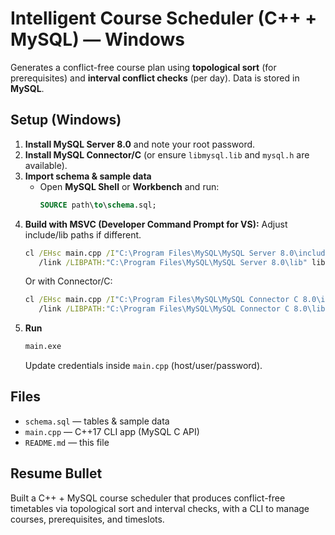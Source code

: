 # Intelligent Course Scheduler (C++ + MySQL) — Windows

Generates a conflict-free course plan using **topological sort** (for prerequisites) and **interval conflict checks** (per day). Data is stored in **MySQL**.

## Setup (Windows)

1) **Install MySQL Server 8.0** and note your root password.  
2) **Install MySQL Connector/C** (or ensure `libmysql.lib` and `mysql.h` are available).  
3) **Import schema & sample data**  
   - Open **MySQL Shell** or **Workbench** and run:
     ```sql
     SOURCE path\to\schema.sql;
     ```
4) **Build with MSVC (Developer Command Prompt for VS):**
   Adjust include/lib paths if different.
   ```bat
   cl /EHsc main.cpp /I"C:\Program Files\MySQL\MySQL Server 8.0\include" ^
      /link /LIBPATH:"C:\Program Files\MySQL\MySQL Server 8.0\lib" libmysql.lib
   ```
   Or with Connector/C:
   ```bat
   cl /EHsc main.cpp /I"C:\Program Files\MySQL\MySQL Connector C 8.0\include" ^
      /link /LIBPATH:"C:\Program Files\MySQL\MySQL Connector C 8.0\lib" libmysql.lib
   ```
5) **Run**
   ```bat
   main.exe
   ```
   Update credentials inside `main.cpp` (host/user/password).

## Files
- `schema.sql` — tables & sample data
- `main.cpp` — C++17 CLI app (MySQL C API)
- `README.md` — this file

## Resume Bullet
Built a C++ + MySQL course scheduler that produces conflict-free timetables via topological sort and interval checks, with a CLI to manage courses, prerequisites, and timeslots.
